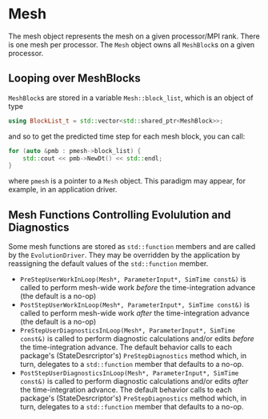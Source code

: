 # Mesh

The mesh object represents the mesh on a given processor/MPI
rank. There is one mesh per processor. The `Mesh` object owns all
`MeshBlock`s on a given processor.

## Looping over MeshBlocks

`MeshBlock`s are stored in a variable `Mesh::block_list`, which is an object of type
```C++
using BlockList_t = std::vector<std::shared_ptr<MeshBlock>>;
```
and so to get the predicted time step for each mesh block, you can call:
```C++
for (auto &pmb : pmesh->block_list) {
    std::cout << pmb->NewDt() << std::endl;
}
```
where `pmesh` is a pointer to a `Mesh` object. This paradigm may appear,
for example, in an application driver.

## Mesh Functions Controlling Evolulution and Diagnostics

Some mesh functions are stored as `std::function` members and are called by the `EvolutionDriver`. They may be overridden by the application by reassigning the default values of the `std::function` member.
* `PreStepUserWorkInLoop(Mesh*, ParameterInput*, SimTime const&)` is called to perform mesh-wide work _before_ the time-integration advance (the default is a no-op)
* `PostStepUserWorkInLoop(Mesh*, ParameterInput*, SimTime const&)` is called to perform mesh-wide work _after_ the time-integration advance (the default is a no-op)
* `PreStepUserDiagnosticsInLoop(Mesh*, ParameterInput*, SimTime const&)` is called to perform diagnostic calculations and/or edits _before_ the time-integration advance.  The default behavior calls to each package's (StateDesrcriptor's) `PreStepDiagnostics` method which, in turn, delegates to a `std::function` member that defaults to a no-op.
* `PostStepUserDiagnosticsInLoop(Mesh*, ParameterInput*, SimTime const&)` is called to perform diagnostic calculations and/or edits _after_ the time-integration advance.  The default behavior calls to each package's (StateDesrcriptor's) `PreStepDiagnostics` method which, in turn, delegates to a `std::function` member that defaults to a no-op.
